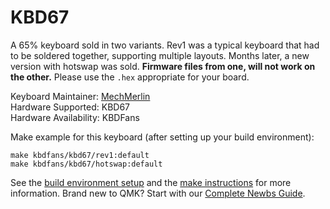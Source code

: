 # KBD67

A 65% keyboard sold in two variants. Rev1 was a typical keyboard that had to be soldered together, supporting multiple layouts. 
Months later, a new version with hotswap was sold. **Firmware files from one, will not work on the other.** Please use the `.hex` appropriate for your board. 

Keyboard Maintainer: [MechMerlin](https://github.com/mechmerlin)  
Hardware Supported: KBD67  
Hardware Availability: KBDFans

Make example for this keyboard (after setting up your build environment):

    make kbdfans/kbd67/rev1:default
    make kbdfans/kbd67/hotswap:default

See the [build environment setup](https://docs.qmk.fm/#/getting_started_build_tools) and the [make instructions](https://docs.qmk.fm/#/getting_started_make_guide) for more information. Brand new to QMK? Start with our [Complete Newbs Guide](https://docs.qmk.fm/#/newbs).
